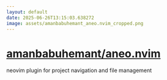 ```yaml
---
layout: default
date: 2025-06-26T13:15:03.638272
image: assets/amanbabuhemant_aneo.nvim_cropped.png
---
```


# [amanbabuhemant/aneo.nvim](https://github.com/amanbabuhemant/aneo.nvim)

neovim plugin for project navigation and file management
